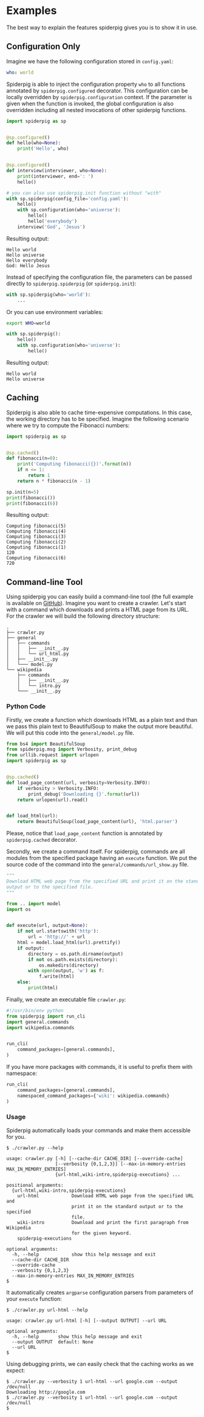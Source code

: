 # Examples

The best way to explain the features spiderpig gives you is to show it in use.

## Configuration Only

Imagine we have the following configuration stored in ``config.yaml``:

```yaml
who: world
```

Spiderpig is able to inject the configuration property ``who`` to all functions
annotated by ``spiderpig.configured`` decorator. This configuration can be
locally overridden by ``spiderpig.configuration`` context. If the parameter is
given when the function is invoked, the global configuration is also overridden
including all nested invocations of other spiderpig functions.

```python
import spiderpig as sp


@sp.configured()
def hello(who=None):
    print('Hello', who)


@sp.configured()
def interview(interviewer, who=None):
    print(interviewer, end=': ')
    hello()

# you can also use spiderpig.init function without "with"
with sp.spiderpig(config_file='config.yaml'):
    hello()
    with sp.configuration(who='universe'):
        hello()
        hello('everybody')
    interview('God', 'Jesus')
```
Resulting output:
```
Hello world
Hello universe
Hello everybody
God: Hello Jesus
```

Instead of specifying the configuration file, the parameters can be passed directly
to ``spiderpig.spiderpig`` (or ``spiderpig.init``):

```python
with sp.spiderpig(who='world'):
    ...
```

Or you can use environment variables:

```bash
export WHO=world
```
```python
with sp.spiderpig():
    hello()
    with sp.configuration(who='universe'):
        hello()
```
Resulting output:
```
Hello world
Hello universe
```

## Caching

Spiderpig is also able to cache time-expensive computations. In this case, the
working directory has to be specified. Imagine the following scenario where we
try to compute the Fibonacci numbers:

```python
import spiderpig as sp


@sp.cached()
def fibonacci(n=0):
    print('Computing fibonacci({})'.format(n))
    if n <= 1:
        return 1
    return n * fibonacci(n - 1)

sp.init(n=5)
print(fibonacci())
print(fibonacci(6))
```
Resulting output:
```
Computing fibonacci(5)
Computing fibonacci(4)
Computing fibonacci(3)
Computing fibonacci(2)
Computing fibonacci(1)
120
Computing fibonacci(6)
720
```

## Command-line Tool

Using spiderpig you can easily build a command-line tool (the full example is
available on
[GitHub](https://github.com/papousek/spiderpig/tree/master/example)). Imagine
you want to create a crawler. Let's start with a command which downloads and
prints a HTML page from its URL. For the crawler we will build the following
directory structure:
```
.
├── crawler.py
├── general
│   ├── commands
│   │   ├── __init__.py
│   │   └── url_html.py
│   ├── __init__.py
│   └─── model.py
└── wikipedia
    ├── commands
    │   ├── __init__.py
    │   └── intro.py
    └─── __init__.py
```
### Python Code
Firstly, we create a function which downloads HTML as a plain text and than we
pass this plain text to BeautifulSoup to make the output more beautiful. We
will put this code into the `general/model.py` file.
```python
from bs4 import BeautifulSoup
from spiderpig.msg import Verbosity, print_debug
from urllib.request import urlopen
import spiderpig as sp


@sp.cached()
def load_page_content(url, verbosity=Verbosity.INFO):
    if verbosity > Verbosity.INFO:
        print_debug('Downloading {}'.format(url))
    return urlopen(url).read()


def load_html(url):
    return BeautifulSoup(load_page_content(url), 'html.parser')
```
Please, notice that `load_page_content` function is annotated by
`spiderpig.cached` decorator.

Secondly, we create a command itself. For spiderpig, commands are all modules
from the specified package having an `execute` function. We put the source code
of the command into the `general/commands/url_show.py` file.
```python
"""
Download HTML web page from the specified URL and print it on the standard
output or to the specified file.
"""

from .. import model
import os


def execute(url, output=None):
    if not url.startswith('http'):
        url = 'http://' + url
    html = model.load_html(url).prettify()
    if output:
        directory = os.path.dirname(output)
        if not os.path.exists(directory):
            os.makedirs(directory)
        with open(output, 'w') as f:
            f.write(html)
    else:
        print(html)
```
Finally, we create an executable file `crawler.py`:
```python
#!/usr/bin/env python
from spiderpig import run_cli
import general.commands
import wikipedia.commands


run_cli(
    command_packages=[general.commands],
)
```
If you have more packages with commands, it is useful to prefix them with
namespace:
```python
run_cli(
    command_packages=[general.commands],
    namespaced_command_packages={'wiki': wikipedia.commands}
)
```
### Usage
Spiderpig automatically loads your commands and make them accessible for you.
```
$ ./crawler.py --help

usage: crawler.py [-h] [--cache-dir CACHE_DIR] [--override-cache]
                  [--verbosity {0,1,2,3}] [--max-in-memory-entries MAX_IN_MEMORY_ENTRIES]
                  {url-html,wiki-intro,spiderpig-executions} ...

positional arguments:
  {url-html,wiki-intro,spiderpig-executions}
    url-html            Download HTML web page from the specified URL and
                        print it on the standard output or to the specified
                        file.
    wiki-intro          Download and print the first paragraph from Wikipedia
                        for the given keyword.
    spiderpig-executions

optional arguments:
  -h, --help            show this help message and exit
  --cache-dir CACHE_DIR
  --override-cache
  --verbosity {0,1,2,3}
  --max-in-memory-entries MAX_IN_MEMORY_ENTRIES
$
```
It automatically creates `argparse` configuration parsers from parameters of your
`execute` function:
```
$ ./crawler.py url-html --help

usage: crawler.py url-html [-h] [--output OUTPUT] --url URL

optional arguments:
  -h, --help       show this help message and exit
  --output OUTPUT  default: None
  --url URL
$
```
Using debugging prints, we can easily check that the caching works as we
expect:
```
$ ./crawler.py --verbosity 1 url-html --url google.com --output /dev/null
Downloading http://google.com
$ ./crawler.py --verbosity 1 url-html --url google.com --output /dev/null
$
```
